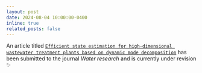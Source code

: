 ```yaml
---
layout: post
date: 2024-08-04 10:00:00-0400
inline: true
related_posts: false
---
```


An article titled [`Efficient state estimation for high-dimensional wastewater treatment plants based on dynamic mode decomposition`](/sa-prana/publications/) has been submitted to the journal _Water research_ and is currently under revision :sparkles:
